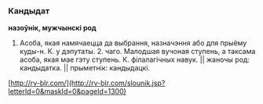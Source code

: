 ### Кандыдат
**назоўнік, мужчынскі род**

1. Асоба, якая намячаецца да выбрання, назначэння або для прыёму куды-н. К. у дэпутаты. 2. чаго. Малодшая вучоная ступень, а таксама асоба, якая мае гэту ступень. К. філалагічных навук. || жаночы род: кандыдатка. || прыметнік: кандыдацкі.

<a rel="author">[http://rv-blr.com/](http://rv-blr.com/slounik.jsp?letterId=0&maskId=0&pageId=1300)</a>
